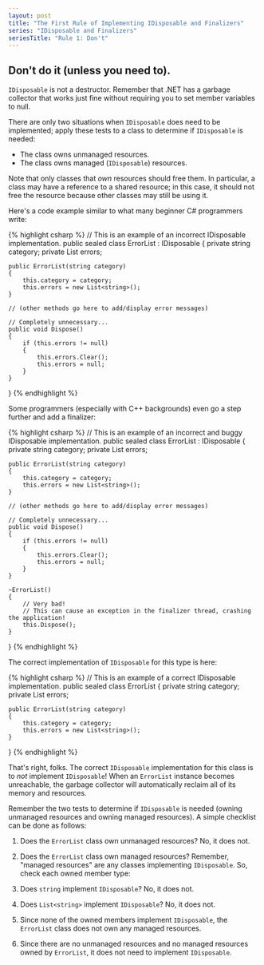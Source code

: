 ```yaml
---
layout: post
title: "The First Rule of Implementing IDisposable and Finalizers"
series: "IDisposable and Finalizers"
seriesTitle: "Rule 1: Don't"
---
```

## Don't do it (unless you need to).

`IDisposable` is not a destructor. Remember that .NET has a garbage collector that works just fine without requiring you to set member variables to null.

There are only two situations when `IDisposable` does need to be implemented; apply these tests to a class to determine if `IDisposable` is needed:

- The class owns unmanaged resources.
- The class owns managed (`IDisposable`) resources.

Note that only classes that _own_ resources should free them. In particular, a class may have a reference to a shared resource; in this case, it should not free the resource because other classes may still be using it.

Here's a code example similar to what many beginner C# programmers write:

{% highlight csharp %}
// This is an example of an incorrect IDisposable implementation.
public sealed class ErrorList : IDisposable
{
    private string category;
    private List<string> errors;

    public ErrorList(string category)
    {
        this.category = category;
        this.errors = new List<string>();
    }

    // (other methods go here to add/display error messages)

    // Completely unnecessary...
    public void Dispose()
    {
        if (this.errors != null)
        {
            this.errors.Clear();
            this.errors = null;
        }
    }
}
{% endhighlight %}

Some programmers (especially with C++ backgrounds) even go a step further and add a finalizer:

{% highlight csharp %}
// This is an example of an incorrect and buggy IDisposable implementation.
public sealed class ErrorList : IDisposable
{
    private string category;
    private List<string> errors;

    public ErrorList(string category)
    {
        this.category = category;
        this.errors = new List<string>();
    }

    // (other methods go here to add/display error messages)

    // Completely unnecessary...
    public void Dispose()
    {
        if (this.errors != null)
        {
            this.errors.Clear();
            this.errors = null;
        }
    }

    ~ErrorList()
    {
        // Very bad!
        // This can cause an exception in the finalizer thread, crashing the application!
        this.Dispose();
    }
}
{% endhighlight %}

The correct implementation of `IDisposable` for this type is here:

{% highlight csharp %}
// This is an example of a correct IDisposable implementation.
public sealed class ErrorList
{
    private string category;
    private List<string> errors;

    public ErrorList(string category)
    {
        this.category = category;
        this.errors = new List<string>();
    }
}
{% endhighlight %}

That's right, folks. The correct `IDisposable` implementation for this class is to _not_ implement `IDisposable`! When an `ErrorList` instance becomes unreachable, the garbage collector will automatically reclaim all of its memory and resources.

Remember the two tests to determine if `IDisposable` is needed (owning unmanaged resources and owning managed resources). A simple checklist can be done as follows:

 1. Does the `ErrorList` class own unmanaged resources? No, it does not.
 1. Does the `ErrorList` class own managed resources? Remember, "managed resources" are any classes implementing `IDisposable`. So, check each owned member type:

  1. Does `string` implement `IDisposable`? No, it does not.
  1. Does `List<string>` implement `IDisposable`? No, it does not.
  1. Since none of the owned members implement `IDisposable`, the `ErrorList` class does not own any managed resources.

  1. Since there are no unmanaged resources and no managed resources owned by `ErrorList`, it does not need to implement `IDisposable`.
